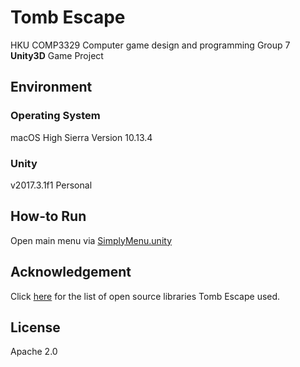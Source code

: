 # Tomb Escape
HKU COMP3329 Computer game design and programming Group 7 **Unity3D** Game Project
## Environment
### Operating System
macOS High Sierra Version 10.13.4
### Unity
v2017.3.1f1 Personal
## How-to Run
Open main menu via [SimplyMenu.unity](/Assets/SimplyMenu.unity)
## Acknowledgement
Click [here](/CREDIT.md) for the list of open source libraries Tomb Escape used.
## License
Apache 2.0 
